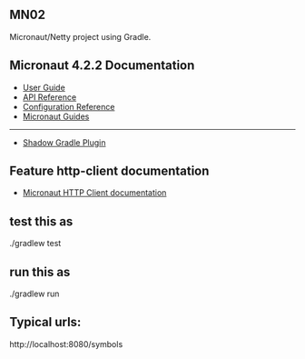 ## MN02

Micronaut/Netty project using Gradle.

## Micronaut 4.2.2 Documentation

- [User Guide](https://docs.micronaut.io/4.2.2/guide/index.html)
- [API Reference](https://docs.micronaut.io/4.2.2/api/index.html)
- [Configuration Reference](https://docs.micronaut.io/4.2.2/guide/configurationreference.html)
- [Micronaut Guides](https://guides.micronaut.io/index.html)
---

- [Shadow Gradle Plugin](https://plugins.gradle.org/plugin/com.github.johnrengelman.shadow)
## Feature http-client documentation

- [Micronaut HTTP Client documentation](https://docs.micronaut.io/latest/guide/index.html#httpClient)


## test this as

./gradlew test

## run this as

./gradlew run

## Typical urls:

http://localhost:8080/symbols

